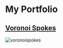 # My Portfolio

## [Voronoi Spokes](https://editor.p5js.org/chuffrey/sketches/UH9oULs3I)
![voronoispokes](https://user-images.githubusercontent.com/10823453/209936236-8e869392-f6ff-4ce3-8a9e-b9d2f746d0ca.png)

